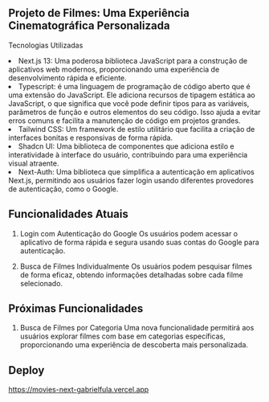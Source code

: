 ## Projeto de Filmes: Uma Experiência Cinematográfica Personalizada

Tecnologias Utilizadas <br />

 <li>Next.js 13: Uma poderosa biblioteca JavaScript para a construção de aplicativos web modernos, proporcionando uma experiência de desenvolvimento rápida e eficiente.

 <li>Typescript: é uma linguagem de programação de código aberto que é uma extensão do JavaScript. Ele adiciona recursos de tipagem estática ao JavaScript, o que significa que você pode definir tipos para as variáveis, parâmetros de função e outros elementos do seu código. Isso ajuda a evitar erros comuns e facilita a manutenção de código em projetos grandes.

 <li>Tailwind CSS: Um framework de estilo utilitário que facilita a criação de interfaces bonitas e responsivas de forma rápida.

 <li>Shadcn UI: Uma biblioteca de componentes que adiciona estilo e interatividade à interface do usuário, contribuindo para uma experiência visual atraente.

 <li>Next-Auth: Uma biblioteca que simplifica a autenticação em aplicativos Next.js, permitindo aos usuários fazer login usando diferentes provedores de autenticação, como o Google.

## Funcionalidades Atuais

1. Login com Autenticação do Google
   Os usuários podem acessar o aplicativo de forma rápida e segura usando suas contas do Google para autenticação.

2. Busca de Filmes Individualmente
   Os usuários podem pesquisar filmes de forma eficaz, obtendo informações detalhadas sobre cada filme selecionado.

## Próximas Funcionalidades

1. Busca de Filmes por Categoria
   Uma nova funcionalidade permitirá aos usuários explorar filmes com base em categorias específicas, proporcionando uma experiência de descoberta mais personalizada.


## Deploy

https://movies-next-gabrielfula.vercel.app
